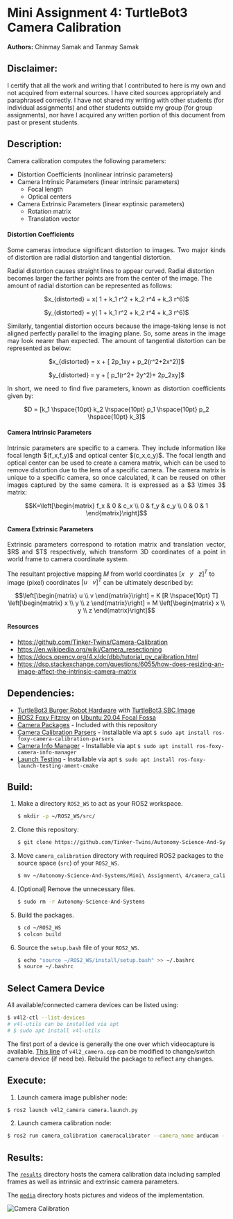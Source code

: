 # Mini Assignment 4: TurtleBot3 Camera Calibration
**Authors:** Chinmay Samak and Tanmay Samak

## Disclaimer:
I certify that all the work and writing that I contributed to here is my own and not acquired from external sources. I have cited sources appropriately and paraphrased correctly. I have not shared my writing with other students (for individual assignments) and other students outside my group (for group assignments), nor have I acquired any written portion of this document from past or present students.

## Description:
Camera calibration computes the following parameters:
* Distortion Coefficients (nonlinear intrinsic parameters)
* Camera Intrinsic Parameters (linear intrinsic parameters)
    * Focal length
    * Optical centers
* Camera Extrinsic Parameters (linear exptinsic parameters)
    * Rotation matrix
    * Translation vector

#### Distortion Coefficients
<p align="justify">
Some cameras introduce significant distortion to images. Two major kinds of distortion are radial distortion and tangential distortion.

Radial distortion causes straight lines to appear curved. Radial distortion becomes larger the farther points are from the center of the image. The amount of radial distortion can be represented as follows:
</p>

<p align="center">
$x_{distorted} = x( 1 + k_1 r^2 + k_2 r^4 + k_3 r^6)$
</p>
<p align="center">
$y_{distorted} = y( 1 + k_1 r^2 + k_2 r^4 + k_3 r^6)$
</p>

<p align="justify">
Similarly, tangential distortion occurs because the image-taking lense is not aligned perfectly parallel to the imaging plane. So, some areas in the image may look nearer than expected. The amount of tangential distortion can be represented as below:
</p>

<p align="center">
$x_{distorted} = x + [ 2p_1xy + p_2(r^2+2x^2)]$
</p>
<p align="center">
$y_{distorted} = y + [ p_1(r^2+ 2y^2)+ 2p_2xy]$
</p>

<p align="justify">
In short, we need to find five parameters, known as distortion coefficients given by:
</p>

<p align="center">
$D = [k_1 \hspace{10pt} k_2 \hspace{10pt} p_1 \hspace{10pt} p_2 \hspace{10pt} k_3]$
</p>

#### Camera Intrinsic Parameters

<p align="justify">
Intrinsic parameters are specific to a camera. They include information like focal length $(f_x,f_y)$ and optical center $(c_x,c_y)$. The focal length and optical center can be used to create a camera matrix, which can be used to remove distortion due to the lens of a specific camera. The camera matrix is unique to a specific camera, so once calculated, it can be reused on other images captured by the same camera. It is expressed as a $3 \times 3$ matrix:
</p>

<p align="center">
   $$K=\left[\begin{matrix} f_x & 0 & c_x \\ 0 & f_y & c_y \\ 0 & 0 & 1 \end{matrix}\right]$$
</p>

#### Camera Extrinsic Parameters

<p align="justify">
Extrinsic parameters correspond to rotation matrix and translation vector, $R$ and $T$ respectively, which transform 3D coordinates of a point in world frame to camera coordinate system.

The resultant projective mapping $M$ from world coordinates $[x \hspace{10pt} y \hspace{10pt} z]^T$ to image (pixel) coordinates $[u \hspace{10pt} v]^T$ can be ultimately described by:
</p>

<p align="center">
   $$\left[\begin{matrix} u \\ v \end{matrix}\right] = K [R \hspace{10pt} T] \left[\begin{matrix} x \\ y \\ z \end{matrix}\right] = M \left[\begin{matrix} x \\ y \\ z \end{matrix}\right]$$
</p>

#### Resources
- https://github.com/Tinker-Twins/Camera-Calibration
- https://en.wikipedia.org/wiki/Camera_resectioning
- https://docs.opencv.org/4.x/dc/dbb/tutorial_py_calibration.html
- https://dsp.stackexchange.com/questions/6055/how-does-resizing-an-image-affect-the-intrinsic-camera-matrix

## Dependencies:
- [TurtleBot3 Burger Robot Hardware](https://www.robotis.us/turtlebot-3-burger-us/) with [TurtleBot3 SBC Image](https://emanual.robotis.com/docs/en/platform/turtlebot3/sbc_setup/)
- [ROS2 Foxy Fitzroy](https://docs.ros.org/en/foxy/Installation/Alternatives/Ubuntu-Development-Setup.html) on [Ubuntu 20.04 Focal Fossa](https://releases.ubuntu.com/focal/)
- [Camera Packages](https://github.com/Tinker-Twins/Autonomy-Science-And-Systems/tree/main/Mini%20Assignment%204/camera_calibration) - Included with this repository
- [Camera Calibration Parsers](https://github.com/ros-perception/image_common/tree/foxy/camera_calibration_parsers) - Installable via apt `$ sudo apt install ros-foxy-camera-calibration-parsers`
- [Camera Info Manager](https://github.com/ros-perception/image_common/tree/foxy/camera_info_manager) - Installable via apt `$ sudo apt install ros-foxy-camera-info-manager`
- [Launch Testing](https://index.ros.org/p/launch_testing_ament_cmake/#foxy) - Installable via apt `$ sudo apt install ros-foxy-launch-testing-ament-cmake`

## Build:
1. Make a directory `ROS2_WS` to act as your ROS2 workspace.
    ```bash
    $ mkdir -p ~/ROS2_WS/src/
    ```
2. Clone this repository:
    ```bash
    $ git clone https://github.com/Tinker-Twins/Autonomy-Science-And-Systems.git
    ```
3. Move `camera_calibration` directory with required ROS2 packages to the source space (`src`) of your `ROS2_WS`.
    ```bash
    $ mv ~/Autonomy-Science-And-Systems/Mini\ Assignment\ 4/camera_calibration/ ~/ROS2_WS/src/
    ```
4. [Optional] Remove the unnecessary files.
    ```bash
    $ sudo rm -r Autonomy-Science-And-Systems
    ```
5. Build the packages.
    ```bash
    $ cd ~/ROS2_WS
    $ colcon build
    ```
6. Source the `setup.bash` file of your `ROS2_WS`.
    ```bash
    $ echo "source ~/ROS2_WS/install/setup.bash" >> ~/.bashrc
    $ source ~/.bashrc
    ```

## Select Camera Device
All available/connected camera devices can be listed using:
```bash
$ v4l2-ctl --list-devices
# v4l-utils can be installed via apt
# $ sudo apt install v4l-utils
```
The first port of a device is generally the one over which videocapture is available. [This line](https://github.com/Tinker-Twins/Autonomy-Science-And-Systems/blob/main/Mini%20Assignment%204/camera_calibration/v4l2_camera/ros2_v4l2_camera/src/v4l2_camera.cpp#L52) of `v4l2_camera.cpp` can be modified to change/switch camera device (if need be). Rebuild the package to reflect any changes.

## Execute:
1. Launch camera image publisher node:
```bash
$ ros2 launch v4l2_camera camera.launch.py
```

2. Launch camera calibration node:
```bash
$ ros2 run camera_calibration cameracalibrator --camera_name arducam --size=8x6 --square=0.02 --approximate=0.3 --no-service-check --ros-args -r image:=/image
```

## Results:
The [`results`](https://github.com/Tinker-Twins/Autonomy-Science-And-Systems/tree/main/Mini%20Assignment%204/results) directory hosts the camera calibration data including sampled frames as well as intrinsic and extrinsic camera parameters.

The [`media`](https://github.com/Tinker-Twins/Autonomy-Science-And-Systems/tree/main/Mini%20Assignment%204/media) directory hosts pictures and videos of the implementation.

![Camera Calibration](https://github.com/Tinker-Twins/Autonomy-Science-And-Systems/blob/main/Mini%20Assignment%204/media/camera_calibration.gif)
